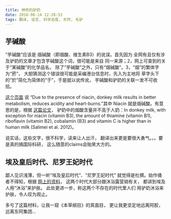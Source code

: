 ```yaml
---
title: 神奇的驴奶
date: 2018-06-14 12:28:53
tags: 翻译, 谣言, 科学态度, 东阿, 毛驴
---
```


## 芋碱酸

“芋碱酸”应该是 烟碱酸（即烟酸、维生素B3）的讹误。首先因为
全网有且仅有涉及驴奶的文章才包含芋碱酸这个词，很可能是来自
同一来源；2，网上可查到的关于“某碱酸”的化学品名，
除了“芋碱酸”之外，只有“烟碱酸”。3，“烟”的繁体字为“菸”，
大胆猜测这个错误很可能是采编港台信息时，先入为主地将
草字头下的“於”简化为简体的“于”，于是就以讹传讹，
芋碱酸和驴奶的关联一发不可收拾。

[这个页面](http://elgrecocosmetics.com/donkey-milk-benefits-for-skin-and-hair/)
说 “Due to the presence of niacin, donkey
milk results in better metabolism, reduces acidity
and heart-burns.”其中 Niacin 就是烟碱酸。有意思的是，根据
[这篇论文](https://hal.archives-ouvertes.fr/hal-01538532/document)，
驴奶中的烟酸含量并不高于人奶：In donkey milk, with exception for niacin
(vitamin B3), the amount of thiamine (vitamin B1),
riboflavin (vitamin B2), cobalamin (B3) and
vitamin C is higher than in human milk
(Salimei et al. 2012)。

说实话，这些文字，很不科学，读来让人出汗，
翻译出来更是要很大勇气。。。要是真的搞国际科研，
这么随意的claims会贻笑大方的。

## 埃及皇后时代、尼罗王妃时代

鄙人见识浅薄，但一听“埃及皇后时代”、“尼罗王妃时代”
就觉得是杜撰。始作俑者不得知，根据
[网上的资料](https://www.google.com/search?q="尼罗王妃")，
这两个时代大部分跟沐浴露营销有关，
都讲到埃及人用“沐浴”来护肤。
此处更进一步，称这两个不存在的时代里人们
用驴奶沐浴来护肤，令人叹为观止。

多亏了这篇材料，让我一窥《本草纲目》的真面目，
更让我更坚定地远离阿胶，远离东阿集团...